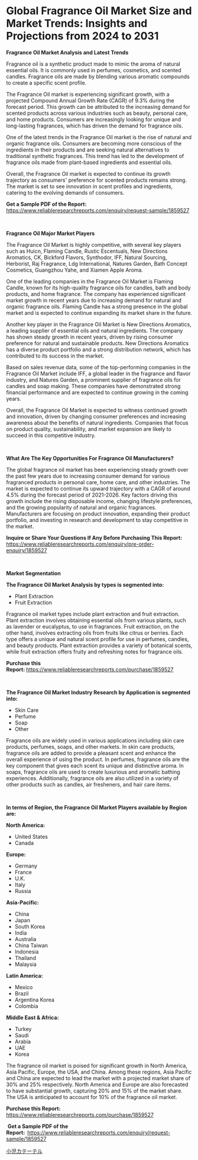 <p><h1>Global Fragrance Oil Market Size and Market Trends: Insights and Projections from 2024 to 2031</h1></p><p><strong>Fragrance Oil Market Analysis and Latest Trends</strong></p>
<p><p>Fragrance oil is a synthetic product made to mimic the aroma of natural essential oils. It is commonly used in perfumes, cosmetics, and scented candles. Fragrance oils are made by blending various aromatic compounds to create a specific scent profile.</p><p>The Fragrance Oil market is experiencing significant growth, with a projected Compound Annual Growth Rate (CAGR) of 9.3% during the forecast period. This growth can be attributed to the increasing demand for scented products across various industries such as beauty, personal care, and home products. Consumers are increasingly looking for unique and long-lasting fragrances, which has driven the demand for fragrance oils.</p><p>One of the latest trends in the Fragrance Oil market is the rise of natural and organic fragrance oils. Consumers are becoming more conscious of the ingredients in their products and are seeking natural alternatives to traditional synthetic fragrances. This trend has led to the development of fragrance oils made from plant-based ingredients and essential oils.</p><p>Overall, the Fragrance Oil market is expected to continue its growth trajectory as consumers' preference for scented products remains strong. The market is set to see innovation in scent profiles and ingredients, catering to the evolving demands of consumers.</p></p>
<p><strong>Get a Sample PDF of the Report:&nbsp;</strong> <a href="https://www.reliableresearchreports.com/enquiry/request-sample/1859527">https://www.reliableresearchreports.com/enquiry/request-sample/1859527</a></p>
<p>&nbsp;</p>
<p><strong>Fragrance Oil Major Market Players</strong></p>
<p><p>The Fragrance Oil Market is highly competitive, with several key players such as Huicn, Flaming Candle, Rustic Escentuals, New Directions Aromatics, CK, Bickford Flavors, Synthodor, IFF, Natural Sourcing, Herborist, Raj Fragrance, Ldg International, Natures Garden, Bath Concept Cosmetics, Guangzhou Yahe, and Xiamen Apple Aroma.</p><p>One of the leading companies in the Fragrance Oil Market is Flaming Candle, known for its high-quality fragrance oils for candles, bath and body products, and home fragrance. The company has experienced significant market growth in recent years due to increasing demand for natural and organic fragrance oils. Flaming Candle has a strong presence in the global market and is expected to continue expanding its market share in the future.</p><p>Another key player in the Fragrance Oil Market is New Directions Aromatics, a leading supplier of essential oils and natural ingredients. The company has shown steady growth in recent years, driven by rising consumer preference for natural and sustainable products. New Directions Aromatics has a diverse product portfolio and a strong distribution network, which has contributed to its success in the market.</p><p>Based on sales revenue data, some of the top-performing companies in the Fragrance Oil Market include IFF, a global leader in the fragrance and flavor industry, and Natures Garden, a prominent supplier of fragrance oils for candles and soap making. These companies have demonstrated strong financial performance and are expected to continue growing in the coming years.</p><p>Overall, the Fragrance Oil Market is expected to witness continued growth and innovation, driven by changing consumer preferences and increasing awareness about the benefits of natural ingredients. Companies that focus on product quality, sustainability, and market expansion are likely to succeed in this competitive industry.</p></p>
<p>&nbsp;</p>
<p><strong>What Are The Key Opportunities For Fragrance Oil Manufacturers?</strong></p>
<p><p>The global fragrance oil market has been experiencing steady growth over the past few years due to increasing consumer demand for various fragranced products in personal care, home care, and other industries. The market is expected to continue its upward trajectory with a CAGR of around 4.5% during the forecast period of 2021-2026. Key factors driving this growth include the rising disposable income, changing lifestyle preferences, and the growing popularity of natural and organic fragrances. Manufacturers are focusing on product innovation, expanding their product portfolio, and investing in research and development to stay competitive in the market.</p></p>
<p><strong>Inquire or Share Your Questions If Any Before Purchasing This Report:</strong> <a href="https://www.reliableresearchreports.com/enquiry/pre-order-enquiry/1859527">https://www.reliableresearchreports.com/enquiry/pre-order-enquiry/1859527</a></p>
<p>&nbsp;</p>
<p><strong>Market Segmentation</strong></p>
<p><strong>The Fragrance Oil Market Analysis by types is segmented into:</strong></p>
<p><ul><li>Plant Extraction</li><li>Fruit Extraction</li></ul></p>
<p><p>Fragrance oil market types include plant extraction and fruit extraction. Plant extraction involves obtaining essential oils from various plants, such as lavender or eucalyptus, to use in fragrances. Fruit extraction, on the other hand, involves extracting oils from fruits like citrus or berries. Each type offers a unique and natural scent profile for use in perfumes, candles, and beauty products. Plant extraction provides a variety of botanical scents, while fruit extraction offers fruity and refreshing notes for fragrance oils.</p></p>
<p><strong>Purchase this Report:&nbsp;</strong><a href="https://www.reliableresearchreports.com/purchase/1859527">https://www.reliableresearchreports.com/purchase/1859527</a></p>
<p>&nbsp;</p>
<p><strong>The Fragrance Oil Market Industry Research by Application is segmented into:</strong></p>
<p><ul><li>Skin Care</li><li>Perfume</li><li>Soap</li><li>Other</li></ul></p>
<p><p>Fragrance oils are widely used in various applications including skin care products, perfumes, soaps, and other markets. In skin care products, fragrance oils are added to provide a pleasant scent and enhance the overall experience of using the product. In perfumes, fragrance oils are the key component that gives each scent its unique and distinctive aroma. In soaps, fragrance oils are used to create luxurious and aromatic bathing experiences. Additionally, fragrance oils are also utilized in a variety of other products such as candles, air fresheners, and hair care items.</p></p>
<p>&nbsp;</p>
<p><strong>In terms of Region, the Fragrance Oil Market Players available by Region are:</strong></p>
<p>
    <p> <strong> North America: </strong>
        <ul>
            <li>United States</li>
            <li>Canada</li>
        </ul>
        </p> 
    <p> <strong> Europe: </strong>
        <ul>
            <li>Germany</li>
            <li>France</li>
            <li>U.K.</li>
            <li>Italy</li>
            <li>Russia</li>
        </ul>
        </p> 
    <p> <strong> Asia-Pacific: </strong>
        <ul>
            <li>China</li>
            <li>Japan</li>
            <li>South Korea</li>
            <li>India</li>
            <li>Australia</li>
            <li>China Taiwan</li>
            <li>Indonesia</li>
            <li>Thailand</li>
            <li>Malaysia</li>
        </ul>
        </p> 
    <p> <strong> Latin America: </strong>
        <ul>
            <li>Mexico</li>
            <li>Brazil</li>
            <li>Argentina Korea</li>
            <li>Colombia</li>
        </ul>
        </p> 
    <p> <strong> Middle East & Africa: </strong>
        <ul>
            <li>Turkey</li>
            <li>Saudi</li>
            <li>Arabia</li>
            <li>UAE</li>
            <li>Korea</li>
        </ul>
    </p>
    </p>
<p><p>The fragrance oil market is poised for significant growth in North America, Asia Pacific, Europe, the USA, and China. Among these regions, Asia Pacific and China are expected to lead the market with a projected market share of 30% and 25% respectively. North America and Europe are also forecasted to have substantial growth, capturing 20% and 15% of the market share. The USA is anticipated to account for 10% of the fragrance oil market.</p></p>
<p><strong>Purchase this Report: </strong><a href="https://www.reliableresearchreports.com/purchase/1859527">https://www.reliableresearchreports.com/purchase/1859527</a></p>
<p>&nbsp;<strong>Get a Sample PDF of the Report:&nbsp;&nbsp;</strong><a href="https://www.reliableresearchreports.com/enquiry/request-sample/1859527">https://www.reliableresearchreports.com/enquiry/request-sample/1859527</a></p>
<p><strong></strong></p>
<p><p><a href="https://github.com/mreklxf44233/Market-Research-Report-List-1/blob/main/86543772936.md">小児カテーテル</a></p></p>